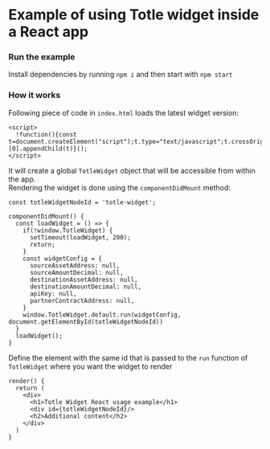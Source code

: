 # Example of using Totle widget inside a React app

### Run the example
Install dependencies by running `npm i` and then start with `npm start`

### How it works
Following piece of code in `index.html` loads the latest widget version:
```
<script>
  !function(){const t=document.createElement("script");t.type="text/javascript";t.crossOrigin;t.src="https://widget.totle.com/latest/dist.js";document.getElementsByTagName("head")[0].appendChild(t)}();
</script>
```

It will create a global `TotleWidget` object that will be accessible from within the app.  
Rendering the widget is done using the `componentDidMount` method:

```
const totleWidgetNodeId = 'totle-widget';

componentDidMount() {
  const loadWidget = () => {
    if(!window.TotleWidget) {
      setTimeout(loadWidget, 200);
      return;
    }
    const widgetConfig = {
      sourceAssetAddress: null,
      sourceAmountDecimal: null,
      destinationAssetAddress: null,
      destinationAmountDecimal: null,
      apiKey: null,
      partnerContractAddress: null,
    }
    window.TotleWidget.default.run(widgetConfig, document.getElementById(totleWidgetNodeId))
  }
  loadWidget();
}
```

Define the element with the same id that is passed to the `run` function of `TotleWidget`
where you want the widget to render

```
render() {
  return (
    <div>
      <h1>Totle Widget React usage example</h1>
      <div id={totleWidgetNodeId}/>
      <h2>Additional content</h2>
    </div>
  )
}
```
